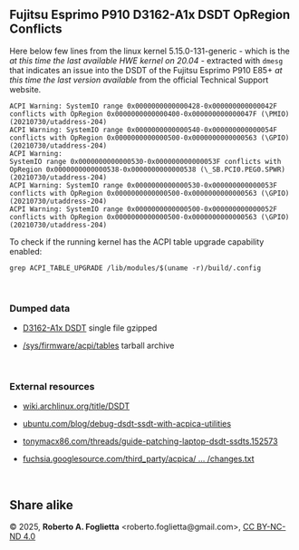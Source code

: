 ## Fujitsu Esprimo P910 D3162-A1x DSDT OpRegion Conflicts

Here below few lines from the linux kernel 5.15.0-131-generic - which is the *at this time the last available HWE kernel on 20.04* - extracted with `dmesg` that indicates an issue into the DSDT of the Fujitsu Esprimo P910 E85+ *at this time the last version available* from the official Technical Support website.

```
ACPI Warning: SystemIO range 0x0000000000000428-0x000000000000042F conflicts with OpRegion 0x0000000000000400-0x000000000000047F (\PMIO) (20210730/utaddress-204)
ACPI Warning: SystemIO range 0x0000000000000540-0x000000000000054F conflicts with OpRegion 0x0000000000000500-0x0000000000000563 (\GPIO) (20210730/utaddress-204)
ACPI Warning: 
SystemIO range 0x0000000000000530-0x000000000000053F conflicts with OpRegion 0x0000000000000538-0x0000000000000538 (\_SB.PCI0.PEG0.SPWR) (20210730/utaddress-204)
ACPI Warning: SystemIO range 0x0000000000000530-0x000000000000053F conflicts with OpRegion 0x0000000000000500-0x0000000000000563 (\GPIO) (20210730/utaddress-204)
ACPI Warning: SystemIO range 0x0000000000000500-0x000000000000052F conflicts with OpRegion 0x0000000000000500-0x0000000000000563 (\GPIO) (20210730/utaddress-204)
```

To check if the running kernel has the ACPI table upgrade capability enabled:

```
grep ACPI_TABLE_UPGRADE /lib/modules/$(uname -r)/build/.config
```

<br>

### Dumped data

- [D3162-A1x DSDT](p910-d3162-a1x-dsdt-aml.gz) single file gzipped

- [/sys/firmware/acpi/tables](sys-firmware-acpi-tables.tar.gz) tarball archive

<br>

### External resources

- [wiki.archlinux.org/title/DSDT](https://wiki.archlinux.org/title/DSDT)

- [ubuntu.com/blog/debug-dsdt-ssdt-with-acpica-utilities](https://ubuntu.com/blog/debug-dsdt-ssdt-with-acpica-utilities)

- [tonymacx86.com/threads/guide-patching-laptop-dsdt-ssdts.152573](https://www.tonymacx86.com/threads/guide-patching-laptop-dsdt-ssdts.152573/)

- [fuchsia.googlesource.com/third_party/acpica/ ... /changes.txt](https://fuchsia.googlesource.com/third_party/acpica/+/d7bd2596db70275e5f0d0dab6e538c4d46a4cb54/changes.txt)

<br>

## Share alike

&copy; 2025, **Roberto A. Foglietta** &lt;roberto.foglietta<span>@</span>gmail.com&gt;, [CC BY-NC-ND 4.0](https://creativecommons.org/licenses/by-nc-nd/4.0/)
